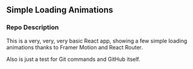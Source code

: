 ## Simple Loading Animations

### Repo Description

This is a very, very, very basic React app, showing a few simple loading animations thanks to Framer Motion and React Router.

Also is just a test for Git commands and GitHub itself.
